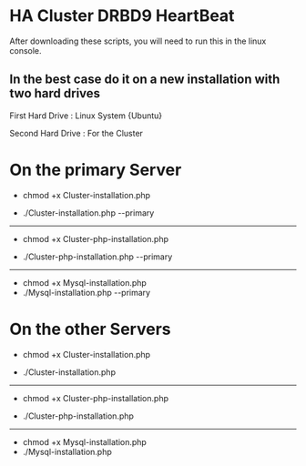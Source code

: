 HA Cluster DRBD9 HeartBeat
==========================

After downloading these scripts, you will need to run this in the linux console. 

In the best case do it on a new installation with two hard drives
-----------------------------------------------------------------

First Hard Drive : Linux System {Ubuntu}

Second Hard Drive : For the Cluster

**On the primary Server**
=========================

  - chmod +x Cluster-installation.php
  
  - ./Cluster-installation.php --primary
  
---
  
  - chmod +x Cluster-php-installation.php
  
  - ./Cluster-php-installation.php --primary
  
---  

  - chmod +x Mysql-installation.php 
  - ./Mysql-installation.php --primary
  

**On the other Servers**
========================

  - chmod +x Cluster-installation.php
  
  - ./Cluster-installation.php
  
---
  
  - chmod +x Cluster-php-installation.php
  
  - ./Cluster-php-installation.php
  
---
  
  - chmod +x Mysql-installation.php 
  - ./Mysql-installation.php
